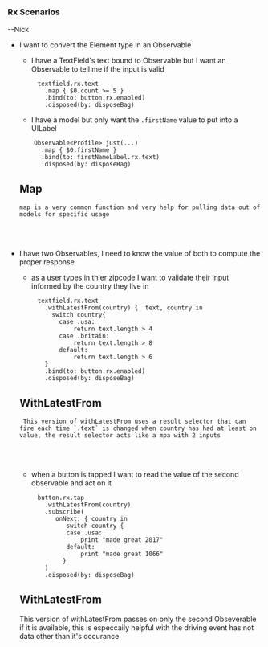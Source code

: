 ### Rx Scenarios


--Nick
- I want to convert the Element type in an Observable 
  - I have a TextField's text bound to Observable<String> but I want an Observable<Bool> to tell me if the input is valid
   ``` 
        textfield.rx.text
          .map { $0.count >= 5 }
          .bind(to: button.rx.enabled)
          .disposed(by: disposeBag)
   ```
   - I have a model but only want the `.firstName` value to put into a UILabel
    ``` 
        Observable<Profile>.just(...)
          .map { $0.firstName }
          .bind(to: firstNameLabel.rx.text)
          .disposed(by: disposeBag)
    ```
  
  ## Map
      map is a very common function and very help for pulling data out of models for specific usage
  
  <br/>  <br/>
  
  
  
 - I have two Observables, I need to know the value of both to compute the proper response
   - as a user types in thier zipcode I want to validate their input informed by the country they live in
   ``` 
        textfield.rx.text
          .withLatestFrom(country) {  text, country in
            switch country{
              case .usa:
                  return text.length > 4
              case .britain:
                  return text.length > 8
              default:
                  return text.length > 6
          }
          .bind(to: button.rx.enabled)
          .disposed(by: disposeBag)
    ```

    ## WithLatestFrom
        This version of withLatestFrom uses a result selector that can fire each time `.text` is changed when country has had at least on value, the result selector acts like a mpa with 2 inputs
    
    
    
   <br/>  <br/>   
    
    
    
      - when a button is tapped I want to read the value of the second observable and act on it
   ``` 
        button.rx.tap
          .withLatestFrom(country) 
          .subscribe(
             onNext: { country in
                switch country {
                case .usa:
                    print "made great 2017"
                default:
                    print "made great 1066"
               }
          )
          .disposed(by: disposeBag)
    ```
    
    ## WithLatestFrom
      This version of withLatestFrom passes on only the second Obseverable if it is available, this is especcaily helpful with the driving event has not data other than it's occurance
